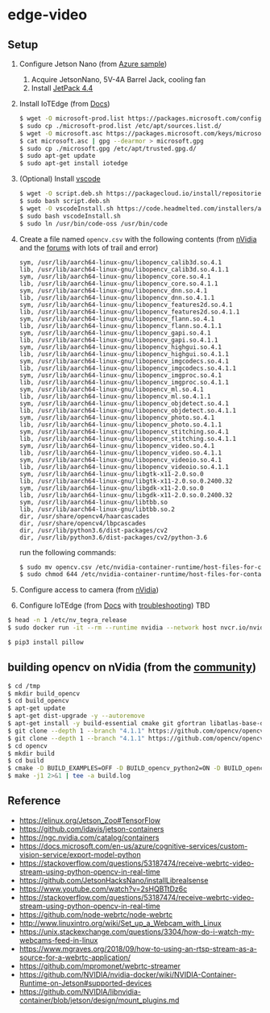
# edge-video

## Setup

1. Configure Jetson Nano (from [Azure sample](https://github.com/Azure-Samples/NVIDIA-Deepstream-Azure-IoT-Edge-on-a-NVIDIA-Jetson-Nano))
    1. Acquire JetsonNano, 5V-4A Barrel Jack, cooling fan
    1. Install  [JetPack 4.4](https://developer.nvidia.com/embedded/jetpack#install)
1. Install IoTEdge (from [Docs](https://docs.microsoft.com/en-us/azure/iot-edge/how-to-install-iot-edge-linux))
    ```bash
    $ wget -O microsoft-prod.list https://packages.microsoft.com/config/ubuntu/18.04/multiarch/prod.list
    $ sudo cp ./microsoft-prod.list /etc/apt/sources.list.d/
    $ wget -O microsoft.asc https://packages.microsoft.com/keys/microsoft.asc
    $ cat microsoft.asc | gpg --dearmor > microsoft.gpg
    $ sudo cp ./microsoft.gpg /etc/apt/trusted.gpg.d/
    $ sudo apt-get update
    $ sudo apt-get install iotedge
    ```
1. (Optional) Install [vscode](https://github.com/JetsonHacksNano/installVSCode)
    ```bash
    $ wget -O script.deb.sh https://packagecloud.io/install/repositories/headmelted/codebuilds/script.deb.sh
    $ sudo bash script.deb.sh
    $ wget -O vscodeInstall.sh https://code.headmelted.com/installers/apt.sh
    $ sudo bash vscodeInstall.sh
    $ sudo ln /usr/bin/code-oss /usr/bin/code
    ```
1. Create a file named ```opencv.csv``` with the following contents (from [nVidia](https://github.com/NVIDIA/libnvidia-container/blob/jetson/design/mount_plugins.md) and the [forums](https://forums.developer.nvidia.com/t/docker-image-with-python-support-for-opencv-tensorrt-and-pycuda/79775/9) with lots of trail and error)
    ```
    sym, /usr/lib/aarch64-linux-gnu/libopencv_calib3d.so.4.1
    lib, /usr/lib/aarch64-linux-gnu/libopencv_calib3d.so.4.1.1
    sym, /usr/lib/aarch64-linux-gnu/libopencv_core.so.4.1
    lib, /usr/lib/aarch64-linux-gnu/libopencv_core.so.4.1.1
    sym, /usr/lib/aarch64-linux-gnu/libopencv_dnn.so.4.1
    lib, /usr/lib/aarch64-linux-gnu/libopencv_dnn.so.4.1.1
    sym, /usr/lib/aarch64-linux-gnu/libopencv_features2d.so.4.1
    lib, /usr/lib/aarch64-linux-gnu/libopencv_features2d.so.4.1.1
    sym, /usr/lib/aarch64-linux-gnu/libopencv_flann.so.4.1
    lib, /usr/lib/aarch64-linux-gnu/libopencv_flann.so.4.1.1
    sym, /usr/lib/aarch64-linux-gnu/libopencv_gapi.so.4.1
    lib, /usr/lib/aarch64-linux-gnu/libopencv_gapi.so.4.1.1
    sym, /usr/lib/aarch64-linux-gnu/libopencv_highgui.so.4.1
    lib, /usr/lib/aarch64-linux-gnu/libopencv_highgui.so.4.1.1
    sym, /usr/lib/aarch64-linux-gnu/libopencv_imgcodecs.so.4.1
    lib, /usr/lib/aarch64-linux-gnu/libopencv_imgcodecs.so.4.1.1
    sym, /usr/lib/aarch64-linux-gnu/libopencv_imgproc.so.4.1
    lib, /usr/lib/aarch64-linux-gnu/libopencv_imgproc.so.4.1.1
    sym, /usr/lib/aarch64-linux-gnu/libopencv_ml.so.4.1
    lib, /usr/lib/aarch64-linux-gnu/libopencv_ml.so.4.1.1
    sym, /usr/lib/aarch64-linux-gnu/libopencv_objdetect.so.4.1
    lib, /usr/lib/aarch64-linux-gnu/libopencv_objdetect.so.4.1.1
    sym, /usr/lib/aarch64-linux-gnu/libopencv_photo.so.4.1
    lib, /usr/lib/aarch64-linux-gnu/libopencv_photo.so.4.1.1
    sym, /usr/lib/aarch64-linux-gnu/libopencv_stitching.so.4.1
    lib, /usr/lib/aarch64-linux-gnu/libopencv_stitching.so.4.1.1
    sym, /usr/lib/aarch64-linux-gnu/libopencv_video.so.4.1
    lib, /usr/lib/aarch64-linux-gnu/libopencv_video.so.4.1.1
    sym, /usr/lib/aarch64-linux-gnu/libopencv_videoio.so.4.1
    lib, /usr/lib/aarch64-linux-gnu/libopencv_videoio.so.4.1.1
    sym, /usr/lib/aarch64-linux-gnu/libgtk-x11-2.0.so.0
    lib, /usr/lib/aarch64-linux-gnu/libgtk-x11-2.0.so.0.2400.32
    sym, /usr/lib/aarch64-linux-gnu/libgdk-x11-2.0.so.0
    lib, /usr/lib/aarch64-linux-gnu/libgdk-x11-2.0.so.0.2400.32
    sym, /usr/lib/aarch64-linux-gnu/libtbb.so
    lib, /usr/lib/aarch64-linux-gnu/libtbb.so.2
    dir, /usr/share/opencv4/haarcascades
    dir, /usr/share/opencv4/lbpcascades
    dir, /usr/lib/python3.6/dist-packages/cv2
    dir, /usr/lib/python3.6/dist-packages/cv2/python-3.6
    ```
    run the following commands:

    ```bash
    $ sudo mv opencv.csv /etc/nvidia-container-runtime/host-files-for-container.d/opencv.csv
    $ sudo chmod 644 /etc/nvidia-container-runtime/host-files-for-container.d/opencv.csv
    ```
1. Configure access to camera (from [nVidia](https://github.com/NVIDIA/nvidia-docker/wiki/NVIDIA-Container-Runtime-on-Jetson#supported-devices))
1. Configure IoTEdge (from [Docs](https://docs.microsoft.com/en-us/azure/iot-edge/how-to-install-iot-edge-linux#option-1-manual-provisioning) with [troubleshooting](https://docs.microsoft.com/en-us/azure/iot-edge/troubleshoot-common-errors#edge-agent-module-reports-empty-config-file-and-no-modules-start-on-the-device)) TBD

```bash
$ head -n 1 /etc/nv_tegra_release
$ sudo docker run -it --rm --runtime nvidia --network host nvcr.io/nvidia/l4t-tensorflow:r32.4.3-tf1.15-py3
```

```bash
$ pip3 install pillow
```

## building opencv on nVidia (from the [community](https://github.com/mdegans/nano_build_opencv/blob/master/build_opencv.sh))

```bash
$ cd /tmp
$ mkdir build_opencv
$ cd build_opencv
$ apt-get update
$ apt-get dist-upgrade -y --autoremove
$ apt-get install -y build-essential cmake git gfortran libatlas-base-dev libavcodec-dev libavformat-dev libavresample-dev libcanberra-gtk3-module libdc1394-22-dev libeigen3-dev libglew-dev libgstreamer-plugins-base1.0-dev libgstreamer-plugins-good1.0-dev libgstreamer1.0-dev libgtk-3-dev libjpeg-dev libjpeg8-dev libjpeg-turbo8-dev liblapack-dev liblapacke-dev libopenblas-dev libpng-dev libpostproc-dev libswscale-dev libtbb-dev libtbb2 libtesseract-dev libtiff-dev libv4l-dev libxine2-dev libxvidcore-dev libx264-dev pkg-config python-dev python-numpy python3-dev python3-numpy python3-matplotlib qv4l2 v4l-utils v4l2ucp zlib1g-dev
$ git clone --depth 1 --branch "4.1.1" https://github.com/opencv/opencv.git
$ git clone --depth 1 --branch "4.1.1" https://github.com/opencv/opencv_contrib.git
$ cd opencv
$ mkdir build
$ cd build
$ cmake -D BUILD_EXAMPLES=OFF -D BUILD_opencv_python2=ON -D BUILD_opencv_python3=ON -D CMAKE_BUILD_TYPE=RELEASE -D CMAKE_INSTALL_PREFIX=/usr/local -D CUDA_ARCH_BIN=5.3,6.2,7.2 -D CUDA_ARCH_PTX= -D CUDA_FAST_MATH=ON -D CUDNN_VERSION='8.0' -D EIGEN_INCLUDE_PATH=/usr/include/eigen3 -D ENABLE_NEON=ON -D OPENCV_DNN_CUDA=ON -D OPENCV_ENABLE_NONFREE=ON -D OPENCV_EXTRA_MODULES_PATH=/tmp/build_opencv/opencv_contrib/modules -D OPENCV_GENERATE_PKGCONFIG=ON -D WITH_CUBLAS=ON -D WITH_CUDA=ON -D WITH_CUDNN=ON -D WITH_GSTREAMER=ON -D WITH_LIBV4L=ON -D WITH_OPENGL=ON .. 2>&1 | tee -a config.log
$ make -j1 2>&1 | tee -a build.log
```

## Reference

- https://elinux.org/Jetson_Zoo#TensorFlow
- https://github.com/idavis/jetson-containers
- https://ngc.nvidia.com/catalog/containers
- https://docs.microsoft.com/en-us/azure/cognitive-services/custom-vision-service/export-model-python
- https://stackoverflow.com/questions/53187474/receive-webrtc-video-stream-using-python-opencv-in-real-time
- https://github.com/JetsonHacksNano/installLibrealsense
- https://www.youtube.com/watch?v=2sHQBTtDz6c
- https://stackoverflow.com/questions/53187474/receive-webrtc-video-stream-using-python-opencv-in-real-time
- https://github.com/node-webrtc/node-webrtc
- http://www.linuxintro.org/wiki/Set_up_a_Webcam_with_Linux
- https://unix.stackexchange.com/questions/3304/how-do-i-watch-my-webcams-feed-in-linux
- https://www.mgraves.org/2018/09/how-to-using-an-rtsp-stream-as-a-source-for-a-webrtc-application/
- https://github.com/mpromonet/webrtc-streamer
- https://github.com/NVIDIA/nvidia-docker/wiki/NVIDIA-Container-Runtime-on-Jetson#supported-devices
- https://github.com/NVIDIA/libnvidia-container/blob/jetson/design/mount_plugins.md
